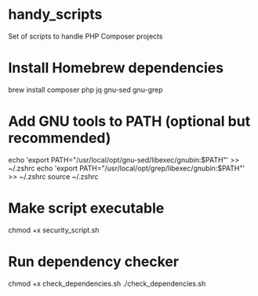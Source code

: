 # handy_scripts
Set of scripts to handle PHP Composer projects


# Install Homebrew dependencies
brew install composer php jq gnu-sed gnu-grep

# Add GNU tools to PATH (optional but recommended)
echo 'export PATH="/usr/local/opt/gnu-sed/libexec/gnubin:$PATH"' >> ~/.zshrc
echo 'export PATH="/usr/local/opt/grep/libexec/gnubin:$PATH"' >> ~/.zshrc
source ~/.zshrc

# Make script executable
chmod +x security_script.sh

# Run dependency checker
chmod +x check_dependencies.sh
./check_dependencies.sh
